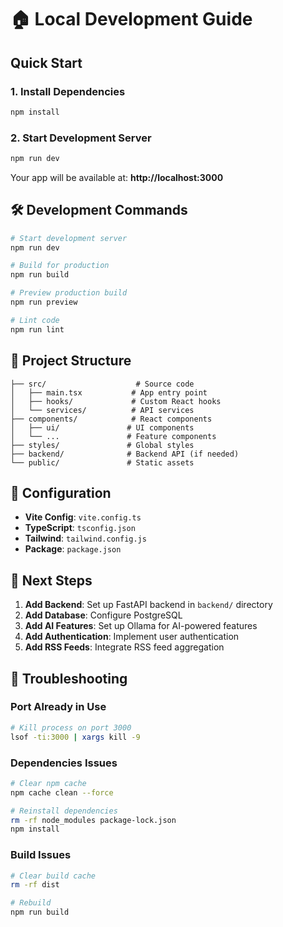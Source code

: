 # 🏠 Local Development Guide

## Quick Start

### 1. Install Dependencies
```bash
npm install
```

### 2. Start Development Server
```bash
npm run dev
```

Your app will be available at: **http://localhost:3000**

## 🛠️ Development Commands

```bash
# Start development server
npm run dev

# Build for production
npm run build

# Preview production build
npm run preview

# Lint code
npm run lint
```

## 📁 Project Structure

```
├── src/                    # Source code
│   ├── main.tsx           # App entry point
│   ├── hooks/             # Custom React hooks
│   └── services/          # API services
├── components/            # React components
│   ├── ui/               # UI components
│   └── ...               # Feature components
├── styles/               # Global styles
├── backend/              # Backend API (if needed)
└── public/               # Static assets
```

## 🔧 Configuration

- **Vite Config**: `vite.config.ts`
- **TypeScript**: `tsconfig.json`
- **Tailwind**: `tailwind.config.js`
- **Package**: `package.json`

## 🚀 Next Steps

1. **Add Backend**: Set up FastAPI backend in `backend/` directory
2. **Add Database**: Configure PostgreSQL
3. **Add AI Features**: Set up Ollama for AI-powered features
4. **Add Authentication**: Implement user authentication
5. **Add RSS Feeds**: Integrate RSS feed aggregation

## 🐛 Troubleshooting

### Port Already in Use
```bash
# Kill process on port 3000
lsof -ti:3000 | xargs kill -9
```

### Dependencies Issues
```bash
# Clear npm cache
npm cache clean --force

# Reinstall dependencies
rm -rf node_modules package-lock.json
npm install
```

### Build Issues
```bash
# Clear build cache
rm -rf dist

# Rebuild
npm run build
```
